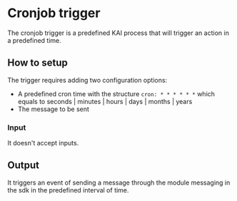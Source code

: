 # Cronjob trigger

The cronjob trigger is a predefined KAI process that will trigger an action in a predefined time.  

## How to setup

The trigger requires adding two configuration options:
- A predefined cron time with the structure `cron: * * * * * *` which equals to seconds | minutes | hours | days | months | years
- The message to be sent

### Input 

It doesn't accept inputs.

## Output

It triggers an event of sending a message through the module messaging in the sdk in the predefined interval of time.


